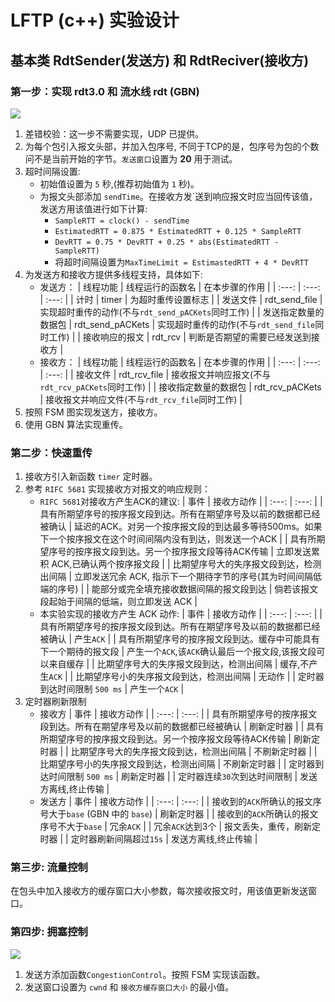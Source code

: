 # LFTP (c++) 实验设计
## 基本类 RdtSender(发送方) 和 RdtReciver(接收方)
### 第一步：实现 rdt3.0 和 流水线 rdt (GBN)
![](https://img-blog.csdn.net/20170725161404699)
1. 差错校验：这一步不需要实现，UDP 已提供。
2. 为每个包引入报文头部，并加入包序号, 不同于TCP的是，包序号为包的个数问不是当前开始的字节。`发送窗口`设置为 **20** 用于测试。
3. 超时间隔设置:
    * 初始值设置为 `5` 秒,(推荐初始值为 `1` 秒)。
    * 为报文头部添加 `sendTime`。在接收方发`送到响应报文时应当回传该值，发送方用该值进行如下计算:
        * `SampleRTT = clock() - sendTime`
        * `EstimatedRTT = 0.875 * EstimatedRTT + 0.125 * SampleRTT`
        * `DevRTT = 0.75 * DevRTT + 0.25 * abs(EstimatedRTT - SampleRTT)`
        * 将超时间隔设置为`MaxTimeLimit = EstimastedRTT + 4 * DevRTT`
4. 为发送方和接收方提供多线程支持，具体如下:
    * 发送方：
        | 线程功能 | 线程运行的函数名 | 在本步骤的作用 |
        | :---: | :---: | :---: |
        | 计时 | timer | 为超时重传设置标志 |
        | 发送文件 | rdt_send_file | 实现超时重传的动作(不与`rdt_send_pACKets`同时工作) |
        | 发送指定数量的数据包 | rdt_send_pACKets | 实现超时重传的动作(不与`rdt_send_file`同时工作) |
        | 接收响应的报文 | rdt_rcv | 判断是否期望的需要已经发送到接收方 |
    * 接收方：
        | 线程功能 | 线程运行的函数名 | 在本步骤的作用 |
        | :---: | :---: | :---: |
        | 接收文件 | rdt_rcv_file | 接收报文并响应报文(不与`rdt_rcv_pACKets`同时工作) |
        | 接收指定数量的数据包 | rdt_rcv_pACKets | 接收报文并响应文件(不与`rdt_rcv_file`同时工作) |
5. 按照 FSM 图实现发送方，接收方。
6. 使用 GBN 算法实现重传。
### 第二步：快速重传
1. 接收方引入新函数 `timer` 定时器。
2. 参考 `RIFC 5681` 实现接收方对报文的响应规则：
   * `RIFC 5681`对接收方产生ACK的建议:
        | 事件 | 接收方动作 |
        | :---: | :---: |
        | 具有所期望序号的按序报文段到达。所有在期望序号及以前的数据都已经被确认 | 延迟的ACK。对另一个按序报文段的到达最多等待500ms。如果下一个按序报文在这个时间间隔内没有到达，则发送一个ACK |
        | 具有所期望序号的按序报文段到达。另一个按序报文段等待ACK传输 | 立即发送累积 ACK,已确认两个按序报文段 |
        | 比期望序号大的失序报文段到达，检测出间隔 | 立即发送冗余 ACK, 指示下一个期待字节的序号(其为时间间隔低端的序号) |
        | 能部分或完全填充接收数据间隔的报文段到达 | 倘若该报文段起始于间隔的低端，则立即发送 ACK |
   * 本实验实现的接收方产生 ACK 动作:
        | 事件 | 接收方动作 |
        | :---: | :---: |
        | 具有所期望序号的按序报文段到达。所有在期望序号及以前的数据都已经被确认 | 产生`ACK` |
        | 具有所期望序号的按序报文段到达。缓存中可能具有下一个期待的报文段 | 产生一个`ACK`,该`ACK`确认最后一个报文段,该报文段可以来自缓存 |
        | 比期望序号大的失序报文段到达，检测出间隔 | 缓存,不产生`ACK` |
        | 比期望序号小的失序报文段到达，检测出间隔 | 无动作 |
        | 定时器到达时间限制 `500 ms` | 产生一个`ACK` |
3. 定时器刷新限制
   * 接收方
        | 事件 | 接收方动作 |
        | :---: | :---: |
        | 具有所期望序号的按序报文段到达。所有在期望序号及以前的数据都已经被确认 | 刷新定时器 |
        | 具有所期望序号的按序报文段到达。另一个按序报文段等待ACK传输 | 刷新定时器 |
        | 比期望序号大的失序报文段到达，检测出间隔 | 不刷新定时器 |
        | 比期望序号小的失序报文段到达，检测出间隔 | 不刷新定时器 |
        | 定时器到达时间限制 `500 ms` | 刷新定时器 |
        | 定时器连续`30`次到达时间限制 | 发送方离线,终止传输 |
   * 发送方
        | 事件 | 接收方动作 |
        | :---: | :---: |
        | 接收到的`ACK`所确认的报文序号大于`base` (GBN 中的 `base`) | 刷新定时器 |
        | 接收到的`ACK`所确认的报文序号不大于`base` | 冗余`ACK` |
        | 冗余`ACK`达到3个 | 报文丢失，重传，刷新定时器 |
        | 定时器刷新间隔超过`15s` | 发送方离线,终止传输 |
### 第三步: 流量控制

在包头中加入接收方的缓存窗口大小参数，每次接收报文时，用该值更新发送窗口。

### 第四步: 拥塞控制
![](https://upload-images.jianshu.io/upload_images/5663010-64b247aed9e57a95.jpg?imageMogr2/auto-orient/strip%7CimageView2/2/w/698/format/webp)
1. 发送方添加函数`CongestionControl`。按照 FSM 实现该函数。
2. 发送窗口设置为 `cwnd` 和 `接收方缓存窗口大小` 的最小值。